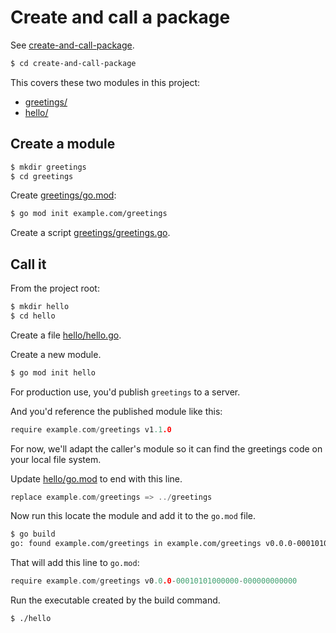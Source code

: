 # Create and call a package

See [create-and-call-package](/create-and-call-package).

```sh
$ cd create-and-call-package
```

This covers these two modules in this project:

- [greetings/](/create-and-call-package/greetings/)
- [hello/](/create-and-call-package/hello/)


## Create a module

```sh
$ mkdir greetings
$ cd greetings
```

Create [greetings/go.mod](/create-and-call-package/greetings/go.mod):

```sh
$ go mod init example.com/greetings
```

Create a script [greetings/greetings.go](/create-and-call-package/greetings/greetings.mod).



## Call it

From the project root:

```sh
$ mkdir hello
$ cd hello
```

Create a file [hello/hello.go](/create-and-call-package/hello/hello.go).

Create a new module.

```sh
$ go mod init hello
```

For production use, you'd publish `greetings` to a server.

And you'd reference the published module like this:

```go
require example.com/greetings v1.1.0
```

For now, we'll adapt the caller's module so it can find the greetings code on your local file system.

Update [hello/go.mod](/create-and-call-package/hello/hello.go) to end with this line.

```go
replace example.com/greetings => ../greetings
```

Now run this locate the module and add it to the `go.mod` file.

```sh
$ go build
go: found example.com/greetings in example.com/greetings v0.0.0-00010101000000-000000000000
```

That will add this line to `go.mod`:

```go
require example.com/greetings v0.0.0-00010101000000-000000000000
```

Run the executable created by the build command.

```sh
$ ./hello
```
